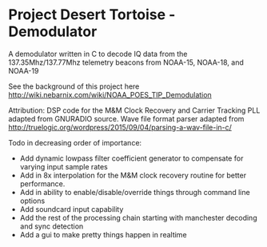 # Project Desert Tortoise - Demodulator
A demodulator written in C to decode IQ data from the 137.35Mhz/137.77Mhz telemetry beacons from NOAA-15, NOAA-18, and NOAA-19

See the background of this project here
http://wiki.nebarnix.com/wiki/NOAA_POES_TIP_Demodulation

Attribution:
DSP code for the M&M Clock Recovery and Carrier Tracking PLL adapted from GNURADIO source.
Wave file format parser adapted from http://truelogic.org/wordpress/2015/09/04/parsing-a-wav-file-in-c/ 

Todo in decreasing order of importance:
- Add dynamic lowpass filter coefficient generator to compensate for varying input sample rates
- Add in 8x interpolation for the M&M clock recovery routine for better performance. 
- Add in ability to enable/disable/override things through command line options 
- Add soundcard input capability 
- Add the rest of the processing chain starting with manchester decoding and sync detection
- Add a gui to make pretty things happen in realtime
